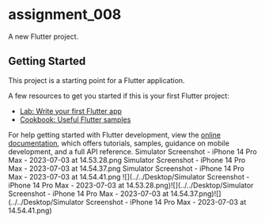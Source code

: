 # assignment_008

A new Flutter project.

## Getting Started

This project is a starting point for a Flutter application.

A few resources to get you started if this is your first Flutter project:

- [Lab: Write your first Flutter app](https://docs.flutter.dev/get-started/codelab)
- [Cookbook: Useful Flutter samples](https://docs.flutter.dev/cookbook)

For help getting started with Flutter development, view the
[online documentation](https://docs.flutter.dev/), which offers tutorials,
samples, guidance on mobile development, and a full API reference.
Simulator Screenshot - iPhone 14 Pro Max - 2023-07-03 at 14.53.28.png
Simulator Screenshot - iPhone 14 Pro Max - 2023-07-03 at 14.54.37.png
Simulator Screenshot - iPhone 14 Pro Max - 2023-07-03 at 14.54.41.png
![](../../Desktop/Simulator Screenshot - iPhone 14 Pro Max - 2023-07-03 at 14.53.28.png)![](../../Desktop/Simulator Screenshot - iPhone 14 Pro Max - 2023-07-03 at 14.54.37.png)![](../../Desktop/Simulator Screenshot - iPhone 14 Pro Max - 2023-07-03 at 14.54.41.png)

